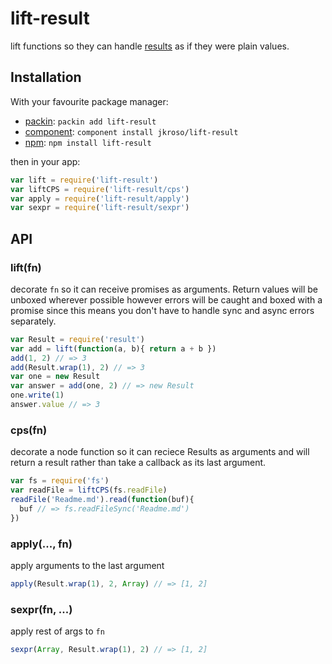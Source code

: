 
# lift-result

  lift functions so they can handle [results](//github.com/jkroso/result) as if they were plain values.

## Installation

With your favourite package manager:

- [packin](//github.com/jkroso/packin): `packin add lift-result`
- [component](//github.com/component/component#installing-packages): `component install jkroso/lift-result`
- [npm](//npmjs.org/doc/cli/npm-install.html): `npm install lift-result`

then in your app:

```js
var lift = require('lift-result')
var liftCPS = require('lift-result/cps')
var apply = require('lift-result/apply')
var sexpr = require('lift-result/sexpr')
```

## API

### lift(fn)

  decorate `fn` so it can receive promises as arguments. Return
  values will be unboxed wherever possible however errors will
  be caught and boxed with a promise since this means you don't
  have to handle sync and async errors separately.

```js
var Result = require('result')
var add = lift(function(a, b){ return a + b })
add(1, 2) // => 3
add(Result.wrap(1), 2) // => 3
var one = new Result
var answer = add(one, 2) // => new Result
one.write(1)
answer.value // => 3
```

### cps(fn)

  decorate a node function so it can reciece Results as arguments and will return a result rather than take a callback as its last argument.

```js
var fs = require('fs')
var readFile = liftCPS(fs.readFile)
readFile('Readme.md').read(function(buf){
  buf // => fs.readFileSync('Readme.md')
})
```

### apply(..., fn)

  apply arguments to the last argument

```js
apply(Result.wrap(1), 2, Array) // => [1, 2]
```

### sexpr(fn, ...)

  apply rest of args to `fn`

```js
sexpr(Array, Result.wrap(1), 2) // => [1, 2]
```
